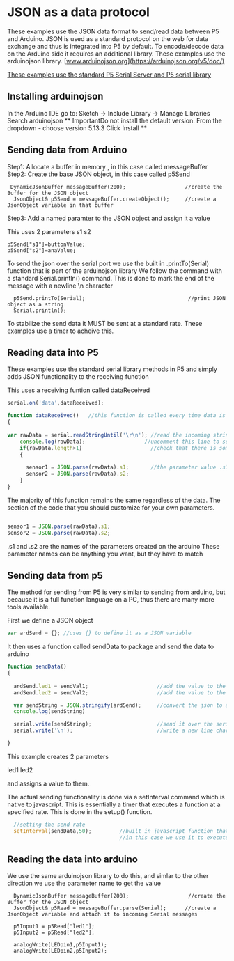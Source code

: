 # JSON as a data protocol

These examples use the JSON data format to send/read data between P5 and Arduino. JSON is used as a standard protocol on the web for data exchange and thus is integrated into P5 by default.  To encode/decode data on the Arduino side it requires an additional library.  These examples use the  arduinojson library.  [www.arduinojson.org](https://arduinojson.org/v5/doc/)

[These examples use the standard P5 Serial Server and P5 serial library](https://github.com/vanevery/p5.serialcontrol/releases)

## Installing arduinojson

In the Arduino IDE go to: Sketch -> Include Library -> Manage Libraries
Search arduinojson
** ImportantDo not install the default version.
From the dropdown - choose version 5.13.3
Click Install **


## Sending data from Arduino

Step1: Allocate a buffer in memory , in this case called  messageBuffer
Step2: Create the base JSON object, in this case called  p5Send

```arduino
 DynamicJsonBuffer messageBuffer(200);                   //create the Buffer for the JSON object        
  JsonObject& p5Send = messageBuffer.createObject();     //create a JsonObject variable in that buffer       
```

Step3: Add a named paramter to the JSON object and assign it a value

This uses 2 parameters
s1
s2

```arduino
p5Send["s1"]=buttonValue; 
p5Send["s2"]=anaValue;  
```

To send the json over the serial port we use the built in .printTo(Serial) function that is part of the arduinojson library
We follow the command with a standard Serial.println() command.
This is done to mark the end of the message with a newline \n character

```arduino
  p5Send.printTo(Serial);                                 //print JSON object as a string
  Serial.println();  
```  


To stabilize the send data it MUST be sent at a standard rate.  These examples use a timer to acheive this.


## Reading data into P5

These examples use the standard serial library methods in P5 and simply adds JSON functionality to the receiving function

This uses a receiving funtion called dataReceived
```javascript
serial.on('data',dataReceived);
```

```javascript
function dataReceived()   //this function is called every time data is received
{
  
var rawData = serial.readStringUntil('\r\n'); //read the incoming string until it sees a newline
    console.log(rawData);                   //uncomment this line to see the incoming string in the console     
    if(rawData.length>1)                      //check that there is something in the string
    {                                         
      
      sensor1 = JSON.parse(rawData).s1;       //the parameter value .s1 must match the parameter name created within the arduino file
      sensor2 = JSON.parse(rawData).s2; 
    }
}
```

The majority of this function remains the same regardless of the data. The section of the code that you should customize for your own parameters.

```javascript

sensor1 = JSON.parse(rawData).s1;       
sensor2 = JSON.parse(rawData).s2;
```
.s1 and .s2 are the names of the parameters created on the arduino These parameter names can be anything you want, but they have to match

## Sending data from p5

The method for sending from P5 is very similar to sending from arduino, but because it is a full function language on a PC, thus there are many more tools available.


First we define a JSON object
```javascript
var ardSend = {}; //uses {} to define it as a JSON variable
```

It then uses a function called sendData to package and send the data to arduino
```javascript
function sendData()
{
  
  ardSend.led1 = sendVal1;                      //add the value to the led1 parameter on the json object
  ardSend.led2 = sendVal2;                      //add the value to the led2 parameter on the json object

  var sendString = JSON.stringify(ardSend);     //convert the json to a string  
  console.log(sendString)

  serial.write(sendString);                     //send it over the serial port    
  serial.write('\n');                           //write a new line character

}
```
This example creates 2 parameters

led1
led2

and assigns a value to them.

The actual sending functionality is done via a setInterval command which is native to javascript.  This is essentially a timer that executes a function at a specified rate.  This is done in the setup() function.
```javascript
  //setting the send rate
  setInterval(sendData,50);         //built in javascript function that executes a funtion every XXXX milliseconds
                                    //in this case we use it to execute the sendData function we do this to stabilize the send function 
``` 

## Reading the data into arduino

We use the same arduinojson library to do this, and simlar to the other direction we use the parameter name to get the value
```arduino
  DynamicJsonBuffer messageBuffer(200);                   //create the Buffer for the JSON object        
  JsonObject& p5Read = messageBuffer.parse(Serial);      //create a JsonObject variable and attach it to incoming Serial messages     
 
  p5Input1 = p5Read["led1"];
  p5Input2 = p5Read["led2"];

  analogWrite(LEDpin1,p5Input1);
  analogWrite(LEDpin2,p5Input2); 
```

